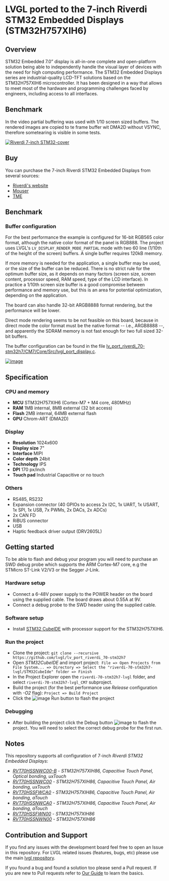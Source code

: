 # LVGL ported to the 7-inch Riverdi STM32 Embedded Displays (STM32H757XIH6)

## Overview

STM32 Embedded 7.0” display is all-in-one complete and open-platform solution being able to independently handle the visual layer of devices with the need for high computing performance. The STM32 Embedded Displays series are industrial-quality LCD-TFT solutions based on the STM32H757XIH6 microcontroller. It has been designed in a way that allows to meet most of the hardware and programming challenges faced by engineers, including access to all interfaces.

## Benchmark

In the video partial buffering was used with 1/10 screen sized buffers. The rendered images are copied to te frame buffer wit DMA2D without VSYNC, therefore sometearing is visible in some tests.

[![Riverdi 7-inch STM32-cover](https://github.com/lvgl/lv_port_riverdi_70-stm32h7/assets/7599318/b136cadf-32c3-405c-8082-6613c99aedec)
](https://www.youtube.com/watch?v=IB9t2JLPlI0)

## Buy

You can purchase the 7-inch Riverdi STM32 Embedded Displays from several sources:

- [Riverdi's website](https://riverdi.com/product/7-inch-lcd-display-capacitive-touch-panel-optical-bonding-uxtouch-stm32h7-rvt70hssnwc00-b)
- [Mouser](https://www.mouser.com/c/?q=RVT70HSS)
- [TME](https://www.tme.com/us/en-us/katalog/?queryPhrase=RVT70HSSNWC00-B) 

## Benchmark

### Buffer configuration
For the best performance the example is configured for 16-bit RGB565 color format, although the native color format of the panel is RGB888. The project uses LVGL's `LV_DISPLAY_RENDER_MODE_PARTIAL` mode with two 60 line (1/10th of the height of the screen) buffers. A single buffer requires 120kB memory.

If more memory is needed for the application, a single buffer may be used, or the size of the buffer can be reduced. There is no strict rule for the optimum buffer size, as it depends on many factors (screen size, screen content, processor speed, RAM speed, type of the LCD interface). In practice a 1/10th screen size buffer is a good compromise between performance and memory use, but this is an area for potential optimization, depending on the application.

The board can also handle 32-bit ARGB8888 format rendering, but the performance will be lower.

Direct mode rendering seems to be not feasible on this board, because in direct mode the color format must be the native format -- i.e., ARGB8888 --, and apparently the SDRAM memory is not fast enough for two full sized 32-bit buffers.

The buffer configuration can be found in the file [lv_port_riverdi_70-stm32h7/CM7/Core/Src/lvgl_port_display.c](https://github.com/lvgl/lv_port_riverdi_70-stm32h7/blob/master/CM7/Core/Src/lvgl_port_display.c).

[![image](https://github.com/lvgl/lv_port_riverdi_70-stm32h7/assets/7599318/88fd9a26-ec84-4f7b-98e8-313cf6a2568f)](![image](https://github.com/lvgl/lv_port_riverdi_70-stm32h7/assets/7599318/cad4801b-928b-4b11-bb2a-8f987625acc9))

## Specification
### CPU and memory

- **MCU** STM32H757XIH6 (Cortex-M7 + M4 core, 480MHz)
- **RAM** 1MB internal, 8MB external (32 bit access)
- **Flash** 2MB internal, 64MB external flash
- **GPU** Chrom-ART (DMA2D)

### Display

- **Resolution** 1024x600
- **Display size** 7"
- **Interface** MIPI
- **Color depth** 24bit
- **Technology** IPS
- **DPI** 170 px/inch
- **Touch pad** Industrial Capacitive or no touch

### Others

- RS485, RS232
- Expansion connector (40 GPIOs to access 2x I2C, 1x UART, 1x USART, 1x SPI, 1x USB, 7x PWMs, 2x DACs, 2x ADCs)
- 2x CAN FD
- RiBUS connector
- USB
- Haptic feedback driver output (DRV2605L)

## Getting started
To be able to flash and debug your program you will need to purchase an SWD debug probe which supports the ARM Cortex-M7 core, e.g the STMicro ST-Link V2/V3 or the Segger J-Link.

### Hardware setup
- Connect a 6-48V power supply to the POWER header on the board using the supplied cable. The board draws about 0.55A at 9V.
- Connect a debug probe to the SWD header using the supplied cable.
  
### Software setup
- Install [STM32 CubeIDE](https://www.st.com/en/development-tools/stm32cubeide.html) with processor support for the STM32H757XIH6.

### Run the project
- Clone the project: `git clone --recursive https://github.com/lvgl/lv_port_riverdi_70-stm32h7`
- Open *STM32CubeIDE* and import project:` File => Open Projects from File System... => Directory => Select the "riverdi-70-stm32h7-lvgl/STM32CubeIde" folder => Finish`
- In the Project Explorer open the `riverdi-70-stm32h7-lvgl` folder, and select `riverdi-70-stm32h7-lvgl_CM7` subproject.
- Build the project (for the best performance use *Release* configuration with *-O2* flag): `Project => Build Project`
- Click the ![image](https://github.com/lvgl/lv_port_riverdi_70-stm32h7/assets/7599318/ad1ba904-f917-4e0c-97b3-1c1ca12cf185) Run button to flash the project
    
### Debugging
- After building the project click the Debug button ![image](https://github.com/lvgl/lv_port_riverdi_70-stm32h7/assets/7599318/369e95fb-dbfb-44d8-9250-0a5f3f8bfc60) to flash the project. You will need to select the correct debug probe for the first run.

## Notes
This repository supports all configuration of 7-inch *Riverdi STM32 Embedded Displays*:
- [*RVT70HSSNWC00-B*](https://riverdi.com/product/7-inch-lcd-display-capacitive-touch-panel-optical-bonding-uxtouch-stm32h7-rvt70hssnwc00-b/) - *STM32H757XIH86, Capacitive Touch Panel, Optical bonding, uxTouch*
- [*RVT70HSSNWC00*](https://riverdi.com/product/7-inch-lcd-display-capacitive-touch-panel-air-bonding-uxtouch-stm32h7-rvt70hssnwc00/) - *STM32H757XIH86, Capacitive Touch Panel, Air bonding, uxTouch*
- [*RVT70HSSFWCA0*](https://riverdi.com/product/7-inch-lcd-display-capacitive-touch-panel-air-bonding-atouch-frame-stm32h7-rvt70hssfwca0/) - *STM32H757XIH86, Capacitive Touch Panel, Air bonding, aTouch*
- [*RVT70HSSNWCA0*](https://riverdi.com/product/7-inch-lcd-display-capacitive-touch-panel-air-bonding-atouch-stm32h7-rvt70hssnwca0/) - *STM32H757XIH86, Capacitive Touch Panel, Air bonding, aTouch*
- [*RVT70HSSFWN00*](https://riverdi.com/product/7-inch-lcd-display-stm32h7-frame-rvt70hssfwn00/) - *STM32H757XIH86*
- [*RVT70HSSNWN00*](https://riverdi.com/product/7-inch-lcd-display-stm32h7-rvt70hssnwn00/) - *STM32H757XIH86*


## Contribution and Support

If you find any issues with the development board feel free to open an Issue in this repository. For LVGL related issues (features, bugs, etc) please use the main [lvgl repository](https://github.com/lvgl/lvgl).

If you found a bug and found a solution too please send a Pull request. If you are new to Pull requests refer to [Our Guide](https://docs.lvgl.io/master/CONTRIBUTING.html#pull-request) to learn the basics.
